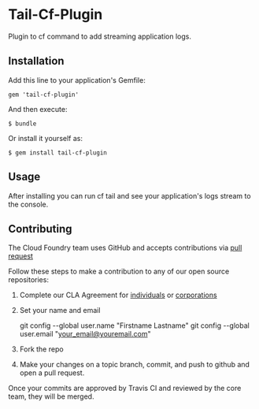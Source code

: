 # Tail-Cf-Plugin

Plugin to cf command to add streaming application logs.

## Installation

Add this line to your application's Gemfile:

    gem 'tail-cf-plugin'

And then execute:

    $ bundle

Or install it yourself as:

    $ gem install tail-cf-plugin

## Usage

After installing you can run cf tail and see your application's logs stream to the console.

## Contributing

The Cloud Foundry team uses GitHub and accepts contributions via [pull request](https://help.github.com/articles/using-pull-requests)

Follow these steps to make a contribution to any of our open source repositories:

1. Complete our CLA Agreement for [individuals](http://www.cloudfoundry.org/individualcontribution.pdf) or [corporations](http://www.cloudfoundry.org/corpcontribution.pdf)
1. Set your name and email

    git config --global user.name "Firstname Lastname"
    git config --global user.email "your_email@youremail.com"

1. Fork the repo
1. Make your changes on a topic branch, commit, and push to github and open a pull request.

Once your commits are approved by Travis CI and reviewed by the core team, they will be merged.
